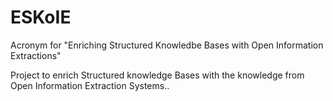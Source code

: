 ESKoIE
======

Acronym for "Enriching Structured Knowledbe Bases with Open Information Extractions"

Project to enrich Structured knowledge Bases with the knowledge from Open Information Extraction Systems..
